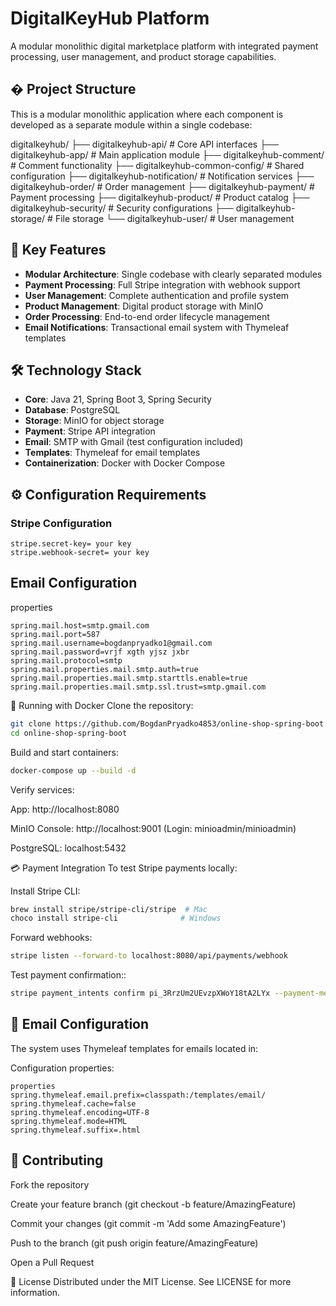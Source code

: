 # DigitalKeyHub Platform

A modular monolithic digital marketplace platform with integrated payment processing, user management, and product storage capabilities.

## � Project Structure

This is a modular monolithic application where each component is developed as a separate module within a single codebase:

digitalkeyhub/
├── digitalkeyhub-api/ # Core API interfaces
├── digitalkeyhub-app/ # Main application module
├── digitalkeyhub-comment/ # Comment functionality
├── digitalkeyhub-common-config/ # Shared configuration
├── digitalkeyhub-notification/ # Notification services
├── digitalkeyhub-order/ # Order management
├── digitalkeyhub-payment/ # Payment processing
├── digitalkeyhub-product/ # Product catalog
├── digitalkeyhub-security/ # Security configurations
├── digitalkeyhub-storage/ # File storage
└── digitalkeyhub-user/ # User management


## 🚀 Key Features

- **Modular Architecture**: Single codebase with clearly separated modules
- **Payment Processing**: Full Stripe integration with webhook support
- **User Management**: Complete authentication and profile system
- **Product Management**: Digital product storage with MinIO
- **Order Processing**: End-to-end order lifecycle management
- **Email Notifications**: Transactional email system with Thymeleaf templates

## 🛠 Technology Stack

- **Core**: Java 21, Spring Boot 3, Spring Security
- **Database**: PostgreSQL
- **Storage**: MinIO for object storage
- **Payment**: Stripe API integration
- **Email**: SMTP with Gmail (test configuration included)
- **Templates**: Thymeleaf for email templates
- **Containerization**: Docker with Docker Compose

## ⚙️ Configuration Requirements

### Stripe Configuration
```properties
stripe.secret-key= your key
stripe.webhook-secret= your key
```

## Email Configuration
properties
```
spring.mail.host=smtp.gmail.com
spring.mail.port=587
spring.mail.username=bogdanpryadko1@gmail.com
spring.mail.password=vrjf xgth yjsz jxbr
spring.mail.protocol=smtp
spring.mail.properties.mail.smtp.auth=true
spring.mail.properties.mail.smtp.starttls.enable=true
spring.mail.properties.mail.smtp.ssl.trust=smtp.gmail.com
```


🐳 Running with Docker
Clone the repository:

```bash
git clone https://github.com/BogdanPryadko4853/online-shop-spring-boot.git
cd online-shop-spring-boot
```
Build and start containers:

```bash
docker-compose up --build -d
```

Verify services:

App: http://localhost:8080

MinIO Console: http://localhost:9001 (Login: minioadmin/minioadmin)

PostgreSQL: localhost:5432


💳 Payment Integration
To test Stripe payments locally:

Install Stripe CLI:

```bash
brew install stripe/stripe-cli/stripe  # Mac
choco install stripe-cli              # Windows
```
Forward webhooks:

``` bash
stripe listen --forward-to localhost:8080/api/payments/webhook
```
Test payment confirmation::
```bash
stripe payment_intents confirm pi_3RrzUm2UEvzpXWoY18tA2LYx --payment-method=pm_card_visa --off-session=true
```


## 📧 Email Configuration
The system uses Thymeleaf templates for emails located in:

Configuration properties:
```
properties
spring.thymeleaf.email.prefix=classpath:/templates/email/
spring.thymeleaf.cache=false
spring.thymeleaf.encoding=UTF-8
spring.thymeleaf.mode=HTML
spring.thymeleaf.suffix=.html
```

## 🤝 Contributing
Fork the repository

Create your feature branch (git checkout -b feature/AmazingFeature)

Commit your changes (git commit -m 'Add some AmazingFeature')

Push to the branch (git push origin feature/AmazingFeature)

Open a Pull Request

📜 License
Distributed under the MIT License. See LICENSE for more information.
